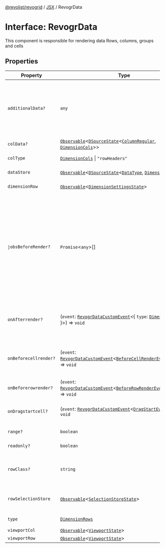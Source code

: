 [@revolist/revogrid](README.md) / [JSX](Namespace.JSX.md) / RevogrData

# Interface: RevogrData

This component is responsible for rendering data
Rows, columns, groups and cells

## Properties

| Property | Type | Description | Defined in |
| ------ | ------ | ------ | ------ |
| `additionalData?` | `any` | Additional data to pass to renderer Used in plugins such as vue or react to pass root app entity to cells | [src/components.d.ts:1570](https://github.com/revolist/revogrid/blob/4056bfa6a410a4e819b4e23d2047ed6d5d60c1ea/src/components.d.ts#L1570) |
| `colData?` | [`Observable`](TypeAlias.Observable.md)\<[`DSourceState`](TypeAlias.DSourceState.md)\<[`ColumnRegular`](Interface.ColumnRegular.md), [`DimensionCols`](TypeAlias.DimensionCols.md)\>\> | Column source | [src/components.d.ts:1574](https://github.com/revolist/revogrid/blob/4056bfa6a410a4e819b4e23d2047ed6d5d60c1ea/src/components.d.ts#L1574) |
| `colType` | [`DimensionCols`](TypeAlias.DimensionCols.md) \| `"rowHeaders"` | Column data type | [src/components.d.ts:1578](https://github.com/revolist/revogrid/blob/4056bfa6a410a4e819b4e23d2047ed6d5d60c1ea/src/components.d.ts#L1578) |
| `dataStore` | [`Observable`](TypeAlias.Observable.md)\<[`DSourceState`](TypeAlias.DSourceState.md)\<[`DataType`](TypeAlias.DataType.md), [`DimensionRows`](TypeAlias.DimensionRows.md)\>\> | Data rows source | [src/components.d.ts:1582](https://github.com/revolist/revogrid/blob/4056bfa6a410a4e819b4e23d2047ed6d5d60c1ea/src/components.d.ts#L1582) |
| `dimensionRow` | [`Observable`](TypeAlias.Observable.md)\<[`DimensionSettingsState`](Interface.DimensionSettingsState.md)\> | Dimension settings Y | [src/components.d.ts:1586](https://github.com/revolist/revogrid/blob/4056bfa6a410a4e819b4e23d2047ed6d5d60c1ea/src/components.d.ts#L1586) |
| `jobsBeforeRender?` | `Promise`\<`any`\>[] | Prevent rendering until job is done. Can be used for initial rendering performance improvement. When several plugins require initial rendering this will prevent double initial rendering. | [src/components.d.ts:1590](https://github.com/revolist/revogrid/blob/4056bfa6a410a4e819b4e23d2047ed6d5d60c1ea/src/components.d.ts#L1590) |
| `onAfterrender?` | (`event`: [`RevogrDataCustomEvent`](Interface.RevogrDataCustomEvent.md)\<\{ `type`: [`DimensionRows`](TypeAlias.DimensionRows.md); \}\>) => `void` | When data render finished for the designated type | [src/components.d.ts:1594](https://github.com/revolist/revogrid/blob/4056bfa6a410a4e819b4e23d2047ed6d5d60c1ea/src/components.d.ts#L1594) |
| `onBeforecellrender?` | (`event`: [`RevogrDataCustomEvent`](Interface.RevogrDataCustomEvent.md)\<[`BeforeCellRenderEvent`](Interface.BeforeCellRenderEvent.md)\<`any`\>\>) => `void` | Before each cell render function. Allows to override cell properties | [src/components.d.ts:1598](https://github.com/revolist/revogrid/blob/4056bfa6a410a4e819b4e23d2047ed6d5d60c1ea/src/components.d.ts#L1598) |
| `onBeforerowrender?` | (`event`: [`RevogrDataCustomEvent`](Interface.RevogrDataCustomEvent.md)\<[`BeforeRowRenderEvent`](Interface.BeforeRowRenderEvent.md)\<`any`\>\>) => `void` | Before each row render | [src/components.d.ts:1602](https://github.com/revolist/revogrid/blob/4056bfa6a410a4e819b4e23d2047ed6d5d60c1ea/src/components.d.ts#L1602) |
| `onDragstartcell?` | (`event`: [`RevogrDataCustomEvent`](Interface.RevogrDataCustomEvent.md)\<[`DragStartEvent`](Interface.DragStartEvent.md)\>) => `void` | Event emitted on cell drag start | [src/components.d.ts:1606](https://github.com/revolist/revogrid/blob/4056bfa6a410a4e819b4e23d2047ed6d5d60c1ea/src/components.d.ts#L1606) |
| `range?` | `boolean` | Range allowed | [src/components.d.ts:1610](https://github.com/revolist/revogrid/blob/4056bfa6a410a4e819b4e23d2047ed6d5d60c1ea/src/components.d.ts#L1610) |
| `readonly?` | `boolean` | Readonly mode | [src/components.d.ts:1614](https://github.com/revolist/revogrid/blob/4056bfa6a410a4e819b4e23d2047ed6d5d60c1ea/src/components.d.ts#L1614) |
| `rowClass?` | `string` | Defines property from which to read row class | [src/components.d.ts:1618](https://github.com/revolist/revogrid/blob/4056bfa6a410a4e819b4e23d2047ed6d5d60c1ea/src/components.d.ts#L1618) |
| `rowSelectionStore` | [`Observable`](TypeAlias.Observable.md)\<[`SelectionStoreState`](TypeAlias.SelectionStoreState.md)\> | Selection, range, focus for row selection | [src/components.d.ts:1622](https://github.com/revolist/revogrid/blob/4056bfa6a410a4e819b4e23d2047ed6d5d60c1ea/src/components.d.ts#L1622) |
| `type` | [`DimensionRows`](TypeAlias.DimensionRows.md) | Row data type | [src/components.d.ts:1626](https://github.com/revolist/revogrid/blob/4056bfa6a410a4e819b4e23d2047ed6d5d60c1ea/src/components.d.ts#L1626) |
| `viewportCol` | [`Observable`](TypeAlias.Observable.md)\<[`ViewportState`](Interface.ViewportState.md)\> | Viewport X | [src/components.d.ts:1630](https://github.com/revolist/revogrid/blob/4056bfa6a410a4e819b4e23d2047ed6d5d60c1ea/src/components.d.ts#L1630) |
| `viewportRow` | [`Observable`](TypeAlias.Observable.md)\<[`ViewportState`](Interface.ViewportState.md)\> | Viewport Y | [src/components.d.ts:1634](https://github.com/revolist/revogrid/blob/4056bfa6a410a4e819b4e23d2047ed6d5d60c1ea/src/components.d.ts#L1634) |
